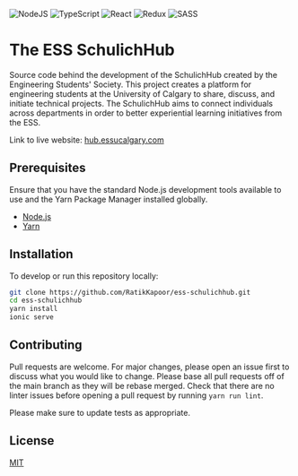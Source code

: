 <img alt="NodeJS" src="https://img.shields.io/badge/node.js%20-%2343853D.svg?&style=for-the-badge&logo=node.js&logoColor=white"/> <img alt="TypeScript" src="https://img.shields.io/badge/typescript%20-%23007ACC.svg?&style=for-the-badge&logo=typescript&logoColor=white"/> <img alt="React" src="https://img.shields.io/badge/react%20-%2320232a.svg?&style=for-the-badge&logo=react&logoColor=%2361DAFB"/> <img alt="Redux" src="https://img.shields.io/badge/redux%20-%23593d88.svg?&style=for-the-badge&logo=redux&logoColor=white"/> <img alt="SASS" src="https://img.shields.io/badge/SASS%20-hotpink.svg?&style=for-the-badge&logo=SASS&logoColor=white"/>

# The ESS SchulichHub

Source code behind the development of the SchulichHub created by the Engineering Students' Society. This project creates a platform for engineering students at the University of Calgary to share, discuss, and initiate technical projects. The SchulichHub aims to connect individuals across departments in order to better experiential learning initiatives from the ESS.

Link to live website: [hub.essucalgary.com](https://hub.essucalgary.com)

## Prerequisites

Ensure that you have the standard Node.js development tools available to use and the Yarn Package Manager installed globally.

-   [Node.js](https://nodejs.org/en/)
-   [Yarn](https://yarnpkg.com)

## Installation

To develop or run this repository locally:

```bash
git clone https://github.com/RatikKapoor/ess-schulichhub.git
cd ess-schulichhub
yarn install
ionic serve
```

## Contributing

Pull requests are welcome. For major changes, please open an issue first to discuss what you would like to change. Please base all pull requests off of the main branch as they will be rebase merged. Check that there are no linter issues before opening a pull request by running `yarn run lint`.

Please make sure to update tests as appropriate.

## License

[MIT](https://choosealicense.com/licenses/mit/)
